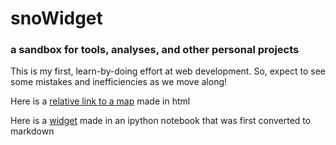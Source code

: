 # snoWidget
### a sandbox for tools, analyses, and other personal projects
This is my first, learn-by-doing effort at web development.
So, expect to see some mistakes and inefficiencies as we move along!

Here is a 
[relative link to a map](leaflet_example.html)
made in html

Here is a [widget](math-widget.md) made in an ipython notebook
that was first converted to markdown
